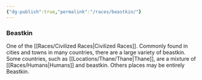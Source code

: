 ```yaml
---
{"dg-publish":true,"permalink":"/races/beastkin/"}
---
```


### Beastkin
One of the [[Races/Civilized Races\|Civilized Races]]. Commonly found in cities and towns in many countries, there are a large variety of beastkin. Some countries, such as [[Locations/Thane/Thane\|Thane]], are a mixture of [[Races/Humans\|Humans]] and beastkin. Others places may be entirely Beastkin.
